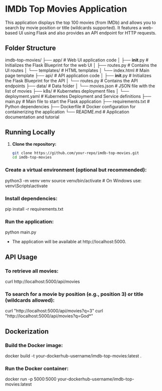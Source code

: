 # IMDb Top Movies Application

This application displays the top 100 movies (from IMDb) and allows you to search by movie position or title (wildcards supported). It features a web-based UI using Flask and also provides an API endpoint for HTTP requests.

## Folder Structure
imdb-top-movies/
├── app/                       # Web UI application code
│   ├── __init__.py          # Initializes the Flask Blueprint for the web UI
│   ├── routes.py            # Contains the UI routes
│   └── templates/           # HTML templates
│       └── index.html       # Main page template
├── api/                       # API application code
│   ├── __init__.py          # Initializes the Flask Blueprint for the API
│   └── routes.py            # Contains the API endpoints
├── data/                      # Data folder
│   └── movies.json          # JSON file with the list of movies
├── k8s/                       # Kubernetes deployment files
│   └── deployment.yaml      # Kubernetes Deployment and Service definitions
├── main.py                  # Main file to start the Flask application
├── requirements.txt         # Python dependencies
├── Dockerfile               # Docker configuration for containerizing the application
└── README.md                # Application documentation and tutorial


## Running Locally

1. **Clone the repository:**
   ```bash
   git clone https://github.com/your-repo/imdb-top-movies.git
   cd imdb-top-movies

### Create a virtual environment (optional but recommended):
python3 -m venv venv
source venv/bin/activate   # On Windows use: venv\Scripts\activate

### Install dependencies:
pip install -r requirements.txt

### Run the application:
python main.py
* The application will be available at http://localhost:5000.

## API Usage

### To retrieve all movies:
curl http://localhost:5000/api/movies

### To search for a movie by position (e.g., position 3) or title (wildcards allowed):
curl "http://localhost:5000/api/movies?q=3"
curl "http://localhost:5000/api/movies?q=God*"

## Dockerization

### Build the Docker image:
docker build -t your-dockerhub-username/imdb-top-movies:latest .

### Run the Docker container:
docker run -p 5000:5000 your-dockerhub-username/imdb-top-movies:latest

